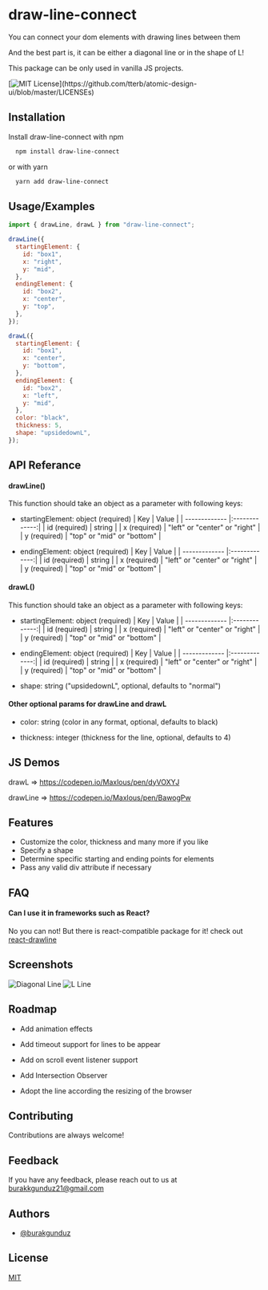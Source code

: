 # draw-line-connect

You can connect your dom elements with drawing lines between them

And the best part is, it can be either a diagonal line or in the shape of L!

This package can be only used in vanilla JS projects.

[![MIT License](https://img.shields.io/apm/l/atomic-design-ui.svg?)](https://github.com/tterb/atomic-design-ui/blob/master/LICENSEs)

## Installation

Install draw-line-connect with npm

```bash
  npm install draw-line-connect
```

or with yarn

```bash
  yarn add draw-line-connect
```

## Usage/Examples

```javascript
import { drawLine, drawL } from "draw-line-connect";

drawLine({
  startingElement: {
    id: "box1",
    x: "right",
    y: "mid",
  },
  endingElement: {
    id: "box2",
    x: "center",
    y: "top",
  },
});

drawL({
  startingElement: {
    id: "box1",
    x: "center",
    y: "bottom",
  },
  endingElement: {
    id: "box2",
    x: "left",
    y: "mid",
  },
  color: "black",
  thickness: 5,
  shape: "upsidedownL",
});
```

## API Referance

#### drawLine()

This function should take an object as a parameter with following keys:

- startingElement: object (required)
  | Key | Value |
  | ------------- |:-------------:|
  | id (required) | string |
  | x (required) | "left" or "center" or "right" |
  | y (required) | "top" or "mid" or "bottom" |

- endingElement: object (required)
  | Key | Value |
  | ------------- |:-------------:|
  | id (required) | string |
  | x (required) | "left" or "center" or "right" |
  | y (required) | "top" or "mid" or "bottom" |

#### drawL()

This function should take an object as a parameter with following keys:

- startingElement: object (required)
  | Key | Value |
  | ------------- |:-------------:|
  | id (required) | string |
  | x (required) | "left" or "center" or "right" |
  | y (required) | "top" or "mid" or "bottom" |

- endingElement: object (required)
  | Key | Value |
  | ------------- |:-------------:|
  | id (required) | string |
  | x (required) | "left" or "center" or "right" |
  | y (required) | "top" or "mid" or "bottom" |

- shape: string ("upsidedownL", optional, defaults to "normal")

#### Other optional params for drawLine and drawL

- color: string (color in any format, optional, defaults to black)

- thickness: integer (thickness for the line, optional, defaults to 4)

## JS Demos

drawL => https://codepen.io/Maxlous/pen/dyVOXYJ

drawLine => https://codepen.io/Maxlous/pen/BawogPw

## Features

- Customize the color, thickness and many more if you like
- Specify a shape
- Determine specific starting and ending points for elements
- Pass any valid div attribute if necessary

## FAQ

#### Can I use it in frameworks such as React?

No you can not! But there is react-compatible package for it! check out [react-drawline](https://github.com/burakkgunduzz/react-drawline)

## Screenshots

![Diagonal Line](https://res.cloudinary.com/maxlous/image/upload/v1640438489/for%20developmental%20projects/Screen_Shot_2021-12-25_at_16.15.58_sf58v6.png)
![L Line](https://res.cloudinary.com/maxlous/image/upload/v1640438489/for%20developmental%20projects/Screen_Shot_2021-12-25_at_16.20.53_olkduh.png)

## Roadmap

- Add animation effects

- Add timeout support for lines to be appear

- Add on scroll event listener support

- Add Intersection Observer

- Adopt the line according the resizing of the browser

## Contributing

Contributions are always welcome!

## Feedback

If you have any feedback, please reach out to us at burakkgunduz21@gmail.com

## Authors

- [@burakgunduz](https://www.github.com/burakkgunduzz)

## License

[MIT](https://choosealicense.com/licenses/mit/)
